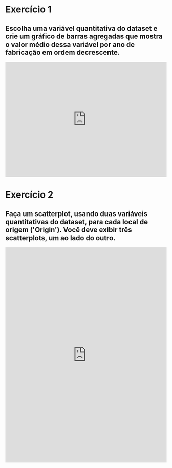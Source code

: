 # Exercício 1
## Escolha uma variável quantitativa do dataset e crie um gráfico de barras agregadas que mostra o valor médio dessa variável por ano de fabricação em ordem decrescente.


<iframe width="100%" height="358" frameborder="0"
  src="https://observablehq.com/embed/481041adadf69eca?cells=bar_cars"></iframe>
  
# Exercício 2
## Faça um scatterplot, usando duas variáveis quantitativas do dataset, para cada local de origem ('Origin'). Você deve exibir três scatterplots, um ao lado do outro.

<iframe width="100%" height="671" frameborder="0"
  src="https://observablehq.com/embed/481041adadf69eca?cells=scatter_cars"></iframe>
